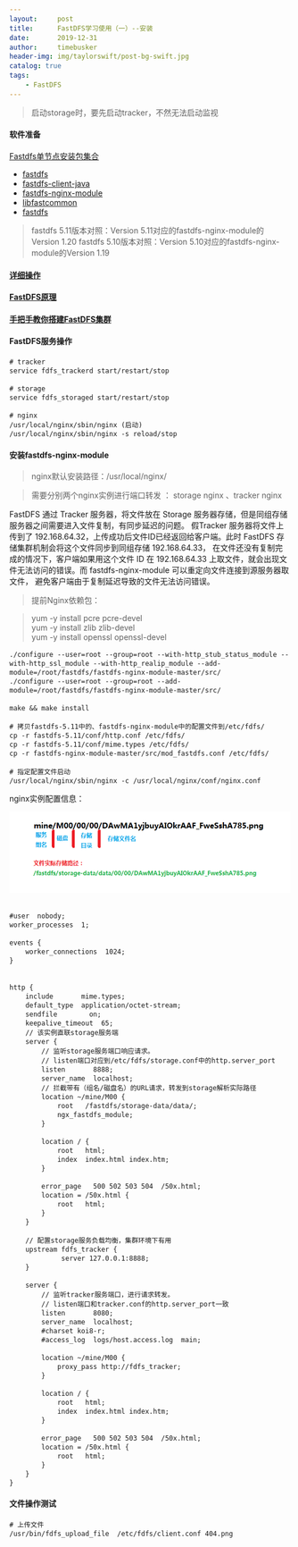 ```yaml
---
layout:     post
title:      FastDFS学习使用（一）--安装
date:       2019-12-31
author:     timebusker
header-img: img/taylorswift/post-bg-swift.jpg
catalog: true
tags:
    - FastDFS
---  
```


> 启动storage时，要先启动tracker，不然无法启动监视

#### 软件准备

[Fastdfs单节点安装包集合](https://github.com/timebusker/timebusker.github.io/blob/master/_posts/fastdfs/Fastdfs%E5%8D%95%E8%8A%82%E7%82%B9%E5%AE%89%E8%A3%85%E5%8C%85%E9%9B%86%E5%90%88.zip)

- [fastdfs](https://github.com/happyfish100/fastdfs/)
- [fastdfs-client-java](https://github.com/happyfish100/fastdfs-client-java)
- [fastdfs-nginx-module](https://github.com/happyfish100/fastdfs-nginx-module/)
- [libfastcommon](https://github.com/happyfish100/libfastcommon/)
- [fastdfs](https://github.com/happyfish100/fastdfs/)

> fastdfs 5.11版本对照：Version 5.11对应的fastdfs-nginx-module的Version 1.20 
> fastdfs  5.10版本对照：Version 5.10对应的fastdfs-nginx-module的Version 1.19


#### [详细操作](https://www.jianshu.com/p/4c99eab7aa7c)

#### [FastDFS原理](https://blog.csdn.net/yxflovegs2012/article/category/6604822)

#### [手把手教你搭建FastDFS集群](https://blog.csdn.net/u012453843/article/category/6930332)

#### FastDFS服务操作

```
# tracker
service fdfs_trackerd start/restart/stop 

# storage
service fdfs_storaged start/restart/stop 

# nginx
/usr/local/nginx/sbin/nginx (启动)
/usr/local/nginx/sbin/nginx -s reload/stop 
```

#### 安装fastdfs-nginx-module

> nginx默认安装路径：/usr/local/nginx/

> 需要分别两个nginx实例进行端口转发 ： storage nginx 、tracker nginx

FastDFS 通过 Tracker 服务器，将文件放在 Storage 服务器存储，但是同组存储服务器之间需要进入文件复制，有同步延迟的问题。
假Tracker 服务器将文件上传到了 192.168.64.32，上传成功后文件ID已经返回给客户端。此时 FastDFS 存储集群机制会将这个文件同步到同组存储 192.168.64.33，
在文件还没有复制完成的情况下，客户端如果用这个文件 ID 在 192.168.64.33 上取文件，就会出现文件无法访问的错误。而 fastdfs-nginx-module 可以重定向文件连接到源服务器取文件，
避免客户端由于复制延迟导致的文件无法访问错误。

> 提前Nginx依赖包：

> yum -y install pcre pcre-devel     
> yum -y install zlib zlib-devel    
> yum -y install openssl openssl-devel     

```
./configure --user=root --group=root --with-http_stub_status_module --with-http_ssl_module --with-http_realip_module --add-module=/root/fastdfs/fastdfs-nginx-module-master/src/
./configure --user=root --group=root --add-module=/root/fastdfs/fastdfs-nginx-module-master/src/

make && make install

# 拷贝fastdfs-5.11中的、fastdfs-nginx-module中的配置文件到/etc/fdfs/
cp -r fastdfs-5.11/conf/http.conf /etc/fdfs/
cp -r fastdfs-5.11/conf/mime.types /etc/fdfs/
cp -r fastdfs-nginx-module-master/src/mod_fastdfs.conf /etc/fdfs/

# 指定配置文件启动
/usr/local/nginx/sbin/nginx -c /usr/local/nginx/conf/nginx.conf
```

nginx实例配置信息：

![image](/img/fastdfs/村目录结构图.png?raw=true)   

```

#user  nobody;
worker_processes  1;

events {
    worker_connections  1024;
}


http {
    include       mime.types;
    default_type  application/octet-stream;
    sendfile        on;
    keepalive_timeout  65;
	// 该实例直联storage服务端
    server {
	    // 监听storage服务端口响应请求。
	    // listen端口对应到/etc/fdfs/storage.conf中的http.server_port
        listen       8888;
        server_name  localhost;
		// 拦截带有（组名/磁盘名）的URL请求，转发到storage解析实际路径
        location ~/mine/M00 {
            root   /fastdfs/storage-data/data/;
            ngx_fastdfs_module;
        }

        location / {
            root   html;
            index  index.html index.htm;
        }
		
        error_page   500 502 503 504  /50x.html;
        location = /50x.html {
            root   html;
        }
    }

    // 配置storage服务负载均衡，集群环境下有用
    upstream fdfs_tracker {
             server 127.0.0.1:8888;
    }
	
    server {
	    // 监听tracker服务端口，进行请求转发。
		// listen端口和tracker.conf的http.server_port一致
        listen       8080;
        server_name  localhost;
        #charset koi8-r;
        #access_log  logs/host.access.log  main;

        location ~/mine/M00 {
            proxy_pass http://fdfs_tracker;
        }

        location / {
            root   html;
            index  index.html index.htm;
        }
		
        error_page   500 502 503 504  /50x.html;
        location = /50x.html {
            root   html;
        }
    }
}

```

#### 文件操作测试

```
# 上传文件
/usr/bin/fdfs_upload_file  /etc/fdfs/client.conf 404.png 

```